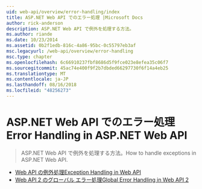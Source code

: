 ```yaml
---
uid: web-api/overview/error-handling/index
title: ASP.NET Web API でのエラー処理 |Microsoft Docs
author: rick-anderson
description: ASP.NET Web API で例外を処理する方法。
ms.author: riande
ms.date: 10/23/2014
ms.assetid: 0b2f1edb-816c-4a86-95bc-0c55797eb3af
msc.legacyurl: /web-api/overview/error-handling
msc.type: chapter
ms.openlocfilehash: 6c66910237fbf8686d5f9fce023e8efea35c06f7
ms.sourcegitcommit: 45ac74e400f9f2b7dbded66297730f6f14a4eb25
ms.translationtype: MT
ms.contentlocale: ja-JP
ms.lasthandoff: 08/16/2018
ms.locfileid: "48256273"
---
```

<a name="error-handling-in-aspnet-web-api"></a><span data-ttu-id="70910-103">ASP.NET Web API でのエラー処理</span><span class="sxs-lookup"><span data-stu-id="70910-103">Error Handling in ASP.NET Web API</span></span>
====================
> <span data-ttu-id="70910-104">ASP.NET Web API で例外を処理する方法。</span><span class="sxs-lookup"><span data-stu-id="70910-104">How to handle exceptions in ASP.NET Web API.</span></span>


- [<span data-ttu-id="70910-105">Web API の例外処理</span><span class="sxs-lookup"><span data-stu-id="70910-105">Exception Handling in Web API</span></span>](exception-handling.md)
- [<span data-ttu-id="70910-106">Web API 2 のグローバル エラー処理</span><span class="sxs-lookup"><span data-stu-id="70910-106">Global Error Handling in Web API 2</span></span>](web-api-global-error-handling.md)
